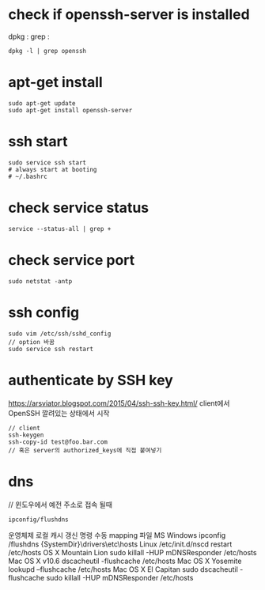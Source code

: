 # check if openssh-server is installed
dpkg : 
grep : 
```
dpkg -l | grep openssh
```

# apt-get install
```
sudo apt-get update
sudo apt-get install openssh-server
```

# ssh start
```
sudo service ssh start
# always start at booting
# ~/.bashrc 
```

# check service status

```
service --status-all | grep +
```

# check service port
```
sudo netstat -antp
```

# ssh config
```
sudo vim /etc/ssh/sshd_config
// option 바꿈
sudo service ssh restart
```

# authenticate by SSH key
<https://arsviator.blogspot.com/2015/04/ssh-ssh-key.html/>
client에서 OpenSSH 깔려있는 상태에서 시작
```
// client
ssh-keygen
ssh-copy-id test@foo.bar.com
// 혹은 server의 authorized_keys에 직접 붙여넣기
```

# dns
// 윈도우에서 예전 주소로 접속 될때
```
ipconfig/flushdns
```
운영체제                            로컬 캐시 갱신 명령                                  수동 mapping 파일
 MS Windows                   ipconfig /flushdns                                     {SystemDir}\drivers\etc\hosts
 Linux                                  /etc/init.d/nscd restart                              /etc/hosts
 OS X Mountain Lion       sudo killall -HUP mDNSResponder        /etc/hosts
 Mac OS X v10.6              dscacheutil -flushcache                            /etc/hosts
 Mac OS X Yosemite        lookupd –flushcache                                /etc/hosts
 Mac OS X El Capitan      sudo dscacheutil -flushcache
                                             sudo killall -HUP mDNSResponder        /etc/hosts
